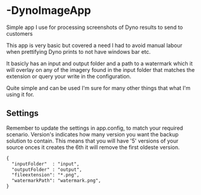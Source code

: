# -DynoImageApp
Simple app I use for processing screenshots of Dyno results to send to customers

This app is very basic but covered a need I had to avoid manual labour when prettifying Dyno prints to not have windows bar etc.

It basicly has an input and output folder and a path to a watermark which it will overlay on any of the imagery found in the input folder that matches
the extension or query your write in the configuration.

Quite simple and can be used I'm sure for many other things that what I'm using it for.

## Settings
Remember to update the settings in app.config, to match your required scenario. Version's indicates how many version you want the backup solution to contain. This means that you will have '5' versions of your source onces it creates the 6th it will remove the first oldeste version.

```xml
{
  "inputFolder"  : "input",
  "outputFolder" : "output",
  "fileextension": "*.png",
  "watermarkPath": "watermark.png",
}
```
